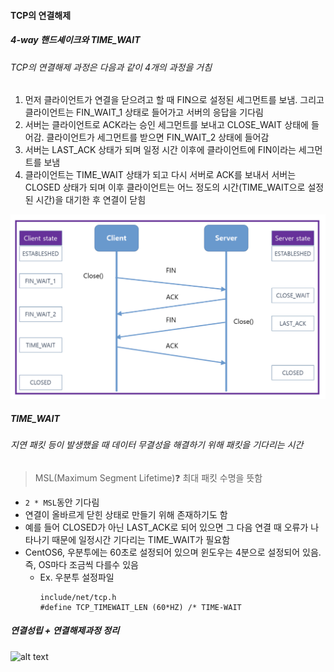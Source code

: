 #### TCP의 연결해제

##### 4-way 핸드셰이크와 TIME_WAIT

###### TCP의 연결해제 과정은 다음과 같이 4개의 과정을 거침

1. 먼저 클라이언트가 연결을 닫으려고 할 때 FIN으로 설정된 세그먼트를 보냄. 그리고 클라이언트는 FIN_WAIT_1 상태로 들어가고 서버의 응답을 기다림
   <br>
2. 서버는 클라이언트로 ACK라는 승인 세그먼트를 보내고 CLOSE_WAIT 상태에 들어감. 클라이언트가 세그먼트를 받으면 FIN_WAIT_2 상태에 들어감
   <br>
3. 서버는 LAST_ACK 상태가 되며 일정 시간 이후에 클라이언트에 FIN이라는 세그먼트를 보냄
   <br>
4. 클라이언트는 TIME_WAIT 상태가 되고 다시 서버로 ACK를 보내서 서버는 CLOSED 상태가 되며 이후 클라이언트는 어느 정도의 시간(TIME_WAIT으로 설정된 시간)을 대기한 후 연결이 닫힘

![alt text](image.png)

##### TIME_WAIT

###### 지연 패킷 등이 발생했을 때 데이터 무결성을 해결하기 위해 패킷을 기다리는 시간

> MSL(Maximum Segment Lifetime)❓
> 최대 패킷 수명을 뜻함

- `2 * MSL`동안 기다림
- 연결이 올바르게 닫힌 상태로 만들기 위해 존재하기도 함
- 예를 들어 CLOSED가 아닌 LAST_ACK로 되어 있으면 그 다음 연결 때 오류가 나타나기 때문에 일정시간 기다리는 TIME_WAIT가 필요함
- CentOS6, 우분투에는 60초로 설정되어 있으며 윈도우는 4분으로 설정되어 있음. 즉, OS마다 조금씩 다를수 있음
  - Ex. 우분투 설정파일
    ```
    include/net/tcp.h
    #define TCP_TIMEWAIT_LEN (60*HZ) /* TIME-WAIT
    ```

##### 연결성립 + 연결해제과정 정리

![alt text](<스크린샷 2024-12-29 오후 4.29.50.png>)
